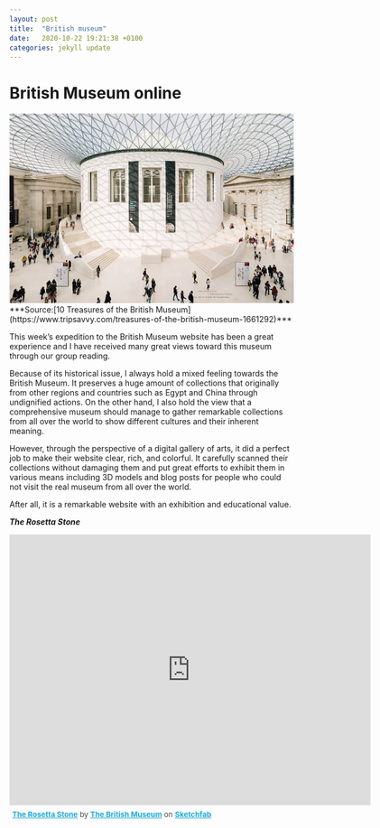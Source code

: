 ```yaml
---
layout: post
title:  "British museum"
date:   2020-10-22 19:21:38 +0100
categories: jekyll update
---
```

# **British Museum online**
<img src="/../media/img/BritishMuseum.webp">
***Source:[10 Treasures of the British Museum](https://www.tripsavvy.com/treasures-of-the-british-museum-1661292)***

This week’s expedition to the British Museum website has been a great experience and I have received many great views toward this museum through our group reading.

Because of its historical issue, I always hold a mixed feeling towards the British Museum. It preserves a huge amount of collections that originally from other regions and countries such as Egypt and China through undignified actions. On the other hand, I also hold the view that a comprehensive museum should manage to gather remarkable collections from all over the world to show different cultures and their inherent meaning.

However, through the perspective of a digital gallery of arts, it did a perfect job to make their website clear, rich, and colorful. It carefully scanned their collections without damaging them and put great efforts to exhibit them in various means including 3D models and blog posts for people who could not visit the real museum from all over the world.

After all, it is a remarkable website with an exhibition and educational value.


***The Rosetta Stone***
<div class="sketchfab-embed-wrapper">
    <iframe title="A 3D model" width="640" height="480" src="https://sketchfab.com/models/1e03509704a3490e99a173e53b93e282/embed?autostart=0&amp;ui_controls=1&amp;ui_infos=1&amp;ui_inspector=1&amp;ui_stop=1&amp;ui_watermark=1&amp;ui_watermark_link=1" frameborder="0" allow="autoplay; fullscreen; vr" mozallowfullscreen="true" webkitallowfullscreen="true"></iframe>
    <p style="font-size: 13px; font-weight: normal; margin: 5px; color: #4A4A4A;">
        <a href="https://sketchfab.com/3d-models/the-rosetta-stone-1e03509704a3490e99a173e53b93e282?utm_medium=embed&utm_source=website&utm_campaign=share-popup" target="_blank" style="font-weight: bold; color: #1CAAD9;">The Rosetta Stone</a>
        by <a href="https://sketchfab.com/britishmuseum?utm_medium=embed&utm_source=website&utm_campaign=share-popup" target="_blank" style="font-weight: bold; color: #1CAAD9;">The British Museum</a>
        on <a href="https://sketchfab.com?utm_medium=embed&utm_source=website&utm_campaign=share-popup" target="_blank" style="font-weight: bold; color: #1CAAD9;">Sketchfab</a>
    </p>
</div>



